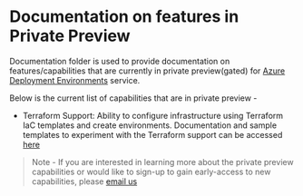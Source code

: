 # Documentation on features in Private Preview

Documentation folder is used to provide documentation on features/capabilities that are currently in private preview(gated) for [Azure Deployment Environments](https://aka.ms/deploymentenvironments) service.

Below is the current list of capabilities that are in private preview -

- Terraform Support: Ability to configure infrastructure using Terraform IaC templates and create environments. Documentation and sample templates to experiment with the Terraform support can be accessed [here](https://github.com/Azure/deployment-environments/tree/main/documentation/terraform-private-preview)

> Note - If you are interested in learning more about the private preview capabilities or would like to sign-up to gain early-access to new capabilities, please [email us](mailto:adesupport@microsoft.com) 
